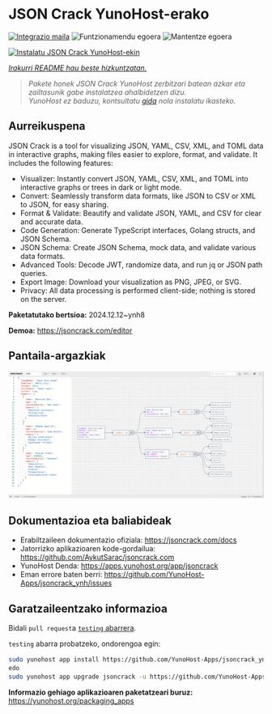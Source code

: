 <!--
Ohart ongi: README hau automatikoki sortu da <https://github.com/YunoHost/apps/tree/master/tools/readme_generator>ri esker
EZ editatu eskuz.
-->

# JSON Crack YunoHost-erako

[![Integrazio maila](https://apps.yunohost.org/badge/integration/jsoncrack)](https://ci-apps.yunohost.org/ci/apps/jsoncrack/)
![Funtzionamendu egoera](https://apps.yunohost.org/badge/state/jsoncrack)
![Mantentze egoera](https://apps.yunohost.org/badge/maintained/jsoncrack)

[![Instalatu JSON Crack YunoHost-ekin](https://install-app.yunohost.org/install-with-yunohost.svg)](https://install-app.yunohost.org/?app=jsoncrack)

*[Irakurri README hau beste hizkuntzatan.](./ALL_README.md)*

> *Pakete honek JSON Crack YunoHost zerbitzari batean azkar eta zailtasunik gabe instalatzea ahalbidetzen dizu.*  
> *YunoHost ez baduzu, kontsultatu [gida](https://yunohost.org/install) nola instalatu ikasteko.*

## Aurreikuspena

JSON Crack is a tool for visualizing JSON, YAML, CSV, XML, and TOML data in interactive graphs, making files easier to explore, format, and validate. It includes the following features:
- Visualizer: Instantly convert JSON, YAML, CSV, XML, and TOML into interactive graphs or trees in dark or light mode.
- Convert: Seamlessly transform data formats, like JSON to CSV or XML to JSON, for easy sharing.
- Format & Validate: Beautify and validate JSON, YAML, and CSV for clear and accurate data.
- Code Generation: Generate TypeScript interfaces, Golang structs, and JSON Schema.
- JSON Schema: Create JSON Schema, mock data, and validate various data formats.
- Advanced Tools: Decode JWT, randomize data, and run jq or JSON path queries.
- Export Image: Download your visualization as PNG, JPEG, or SVG.
- Privacy: All data processing is performed client-side; nothing is stored on the server.


**Paketatutako bertsioa:** 2024.12.12~ynh8

**Demoa:** <https://jsoncrack.com/editor>

## Pantaila-argazkiak

![JSON Crack(r)en pantaila-argazkia](./doc/screenshots/jsoncrack.png)

## Dokumentazioa eta baliabideak

- Erabiltzaileen dokumentazio ofiziala: <https://jsoncrack.com/docs>
- Jatorrizko aplikazioaren kode-gordailua: <https://github.com/AykutSarac/jsoncrack.com>
- YunoHost Denda: <https://apps.yunohost.org/app/jsoncrack>
- Eman errore baten berri: <https://github.com/YunoHost-Apps/jsoncrack_ynh/issues>

## Garatzaileentzako informazioa

Bidali `pull request`a [`testing` abarrera](https://github.com/YunoHost-Apps/jsoncrack_ynh/tree/testing).

`testing` abarra probatzeko, ondorengoa egin:

```bash
sudo yunohost app install https://github.com/YunoHost-Apps/jsoncrack_ynh/tree/testing --debug
edo
sudo yunohost app upgrade jsoncrack -u https://github.com/YunoHost-Apps/jsoncrack_ynh/tree/testing --debug
```

**Informazio gehiago aplikazioaren paketatzeari buruz:** <https://yunohost.org/packaging_apps>
